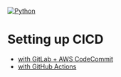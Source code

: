 [![Python](https://github.com/WITH-Test/hello-cicd/actions/workflows/ci-python.yml/badge.svg?branch=main)](https://github.com/WITH-Test/hello-cicd/actions/workflows/ci-python.yml)

# Setting up CICD

- [with GitLab + AWS CodeCommit](./docs/gitlab+aws.md)
- [with GitHub Actions](./docs/github-actions.md)
